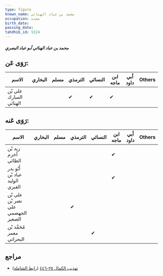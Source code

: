 ```yaml
---
type: figure
known_name: محمد بن عباد الهنائي
occupation: محدث
birth_date:
passing_date:
tahdhib_id: 5324
---
```

##### محمد بن عباد الهنائي أبو عباد البصري

## رَوَى عَن:
| الاسم                   | البخاري | مسلم | الترمذي | النسائي | ابن ماجه | أبي داود | Others |
| ----------------------- | ------- | ---- | ------- | ------- | -------- | -------- | ------ |
| علي بْن المبارك الهنائي |         |      | ✔       | ✔       | ✔        |          |        |
## رَوَى عَنه:
| الاسم                              | البخاري | مسلم | الترمذي | النسائي | ابن ماجه | أبي داود | Others |
| ---------------------------------- | ------- | ---- | ------- | ------- | -------- | -------- | ------ |
| زيد بْن أخزم الطائي                |         |      |         |         | ✔        |          |        |
| أَبُو بدر عباد بْن الوليد الغبري   |         |      |         |         | ✔        |          |        |
| علي بْن نصر بْن علي الجهضمي الصغير |         |      | ✔       |         |          |          |        |
| مُحَمَّد بْن معمر البحراني         |         |      |         | ✔       |          |          |        |
## مراجع
- [تهذيب الكمال ٢٥-٤٤٦](obsidian://open?vault=Tahdhib-al-Kamal&file=Figures/٥٣٢٤-محمد%20بن%20عباد%20الهنائي%20أبو%20عباد%20البصري) ([رابط الشاملة](https://shamela.ws/book/3722/13539))